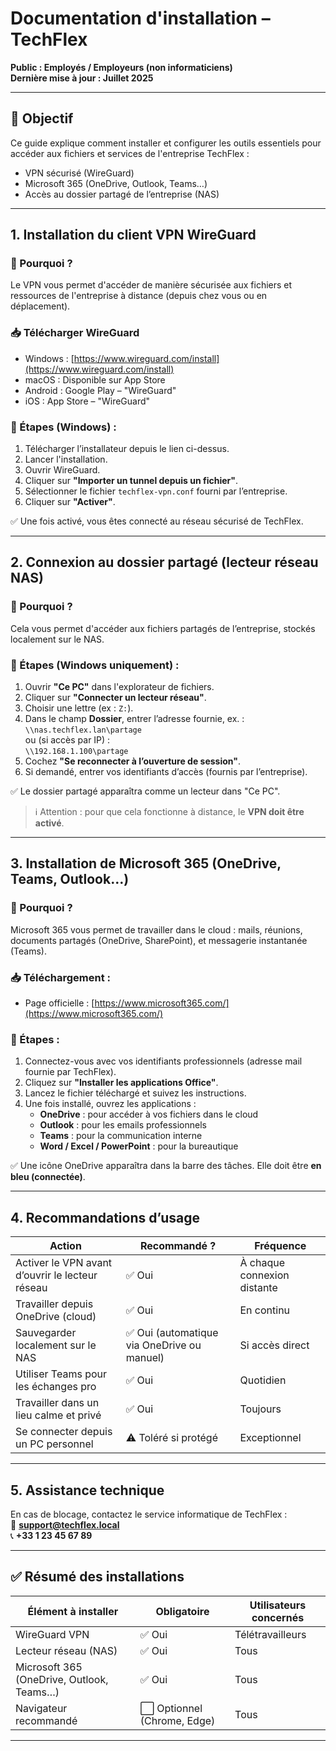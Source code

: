 # Documentation d'installation – TechFlex  
**Public : Employés / Employeurs (non informaticiens)**  
**Dernière mise à jour : Juillet 2025**

---

## 🎯 Objectif

Ce guide explique comment installer et configurer les outils essentiels pour accéder aux fichiers et services de l'entreprise TechFlex :

- VPN sécurisé (WireGuard)
- Microsoft 365 (OneDrive, Outlook, Teams…)
- Accès au dossier partagé de l’entreprise (NAS)

---

## 1. Installation du client VPN WireGuard

### 🧩 Pourquoi ?
Le VPN vous permet d'accéder de manière sécurisée aux fichiers et ressources de l'entreprise à distance (depuis chez vous ou en déplacement).

### 📥 Télécharger WireGuard
- Windows : [https://www.wireguard.com/install](https://www.wireguard.com/install)
- macOS : Disponible sur App Store
- Android : Google Play – "WireGuard"
- iOS : App Store – "WireGuard"

### 🧭 Étapes (Windows) :

1. Télécharger l’installateur depuis le lien ci-dessus.
2. Lancer l'installation.
3. Ouvrir WireGuard.
4. Cliquer sur **"Importer un tunnel depuis un fichier"**.
5. Sélectionner le fichier `techflex-vpn.conf` fourni par l’entreprise.
6. Cliquer sur **"Activer"**.

✅ Une fois activé, vous êtes connecté au réseau sécurisé de TechFlex.

---

## 2. Connexion au dossier partagé (lecteur réseau NAS)

### 🧩 Pourquoi ?
Cela vous permet d'accéder aux fichiers partagés de l’entreprise, stockés localement sur le NAS.

### 🧭 Étapes (Windows uniquement) :

1. Ouvrir **"Ce PC"** dans l'explorateur de fichiers.
2. Cliquer sur **"Connecter un lecteur réseau"**.
3. Choisir une lettre (ex : `Z:`).
4. Dans le champ **Dossier**, entrer l’adresse fournie, ex. :  
   `\\nas.techflex.lan\partage`  
   ou (si accès par IP) :  
   `\\192.168.1.100\partage`
5. Cochez **"Se reconnecter à l’ouverture de session"**.
6. Si demandé, entrer vos identifiants d’accès (fournis par l’entreprise).

✅ Le dossier partagé apparaîtra comme un lecteur dans "Ce PC".

> ℹ️ Attention : pour que cela fonctionne à distance, le **VPN doit être activé**.

---

## 3. Installation de Microsoft 365 (OneDrive, Teams, Outlook…)

### 🧩 Pourquoi ?
Microsoft 365 vous permet de travailler dans le cloud : mails, réunions, documents partagés (OneDrive, SharePoint), et messagerie instantanée (Teams).

### 📥 Téléchargement :

- Page officielle : [https://www.microsoft365.com/](https://www.microsoft365.com/)

### 🧭 Étapes :

1. Connectez-vous avec vos identifiants professionnels (adresse mail fournie par TechFlex).
2. Cliquez sur **"Installer les applications Office"**.
3. Lancez le fichier téléchargé et suivez les instructions.
4. Une fois installé, ouvrez les applications :
   - **OneDrive** : pour accéder à vos fichiers dans le cloud
   - **Outlook** : pour les emails professionnels
   - **Teams** : pour la communication interne
   - **Word / Excel / PowerPoint** : pour la bureautique

✅ Une icône OneDrive apparaîtra dans la barre des tâches. Elle doit être **en bleu (connectée)**.

---

## 4. Recommandations d’usage

| Action                  | Recommandé ? | Fréquence |
|-------------------------|--------------|-----------|
| Activer le VPN avant d’ouvrir le lecteur réseau | ✅ Oui | À chaque connexion distante |
| Travailler depuis OneDrive (cloud) | ✅ Oui | En continu |
| Sauvegarder localement sur le NAS | ✅ Oui (automatique via OneDrive ou manuel) | Si accès direct |
| Utiliser Teams pour les échanges pro | ✅ Oui | Quotidien |
| Travailler dans un lieu calme et privé | ✅ Oui | Toujours |
| Se connecter depuis un PC personnel | ⚠️ Toléré si protégé | Exceptionnel |

---

## 5. Assistance technique

En cas de blocage, contactez le service informatique de TechFlex :  
📧 **support@techflex.local**  
📞 **+33 1 23 45 67 89**

---

## ✅ Résumé des installations

| Élément à installer     | Obligatoire | Utilisateurs concernés |
|--------------------------|-------------|-------------------------|
| WireGuard VPN            | ✅ Oui      | Télétravailleurs        |
| Lecteur réseau (NAS)     | ✅ Oui      | Tous                    |
| Microsoft 365 (OneDrive, Outlook, Teams…) | ✅ Oui | Tous                    |
| Navigateur recommandé    | ⬜ Optionnel (Chrome, Edge) | Tous |

---
